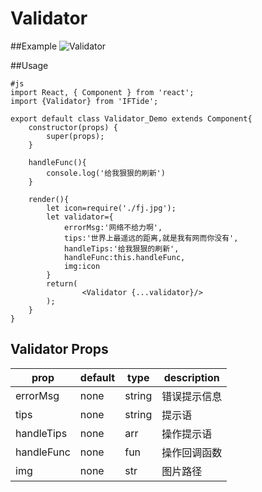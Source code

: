 # Validator

##Example
![Validator](../img/Validator.jpg)

##Usage

    #js
    import React, { Component } from 'react';
    import {Validator} from 'IFTide';

    export default class Validator_Demo extends Component{
        constructor(props) {
            super(props);
        }

        handleFunc(){
            console.log('给我狠狠的刷新')
        }

        render(){
            let icon=require('./fj.jpg');
            let validator={
                errorMsg:'网络不给力啊',
                tips:'世界上最遥远的距离,就是我有网而你没有',
                handleTips:'给我狠狠的刷新',
                handleFunc:this.handleFunc,
                img:icon
            }
            return(
                    <Validator {...validator}/>
            );
        }
    }

## Validator Props
| prop | default | type | description |
| ------------ | ------------ | ------------ | ------------ |
| errorMsg | none | string | 错误提示信息 |
| tips | none | string | 提示语 |
| handleTips | none | arr | 操作提示语 |
| handleFunc | none | fun | 操作回调函数 |
| img | none | str | 图片路径 |